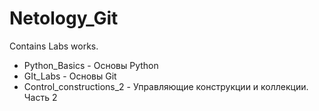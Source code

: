 # Netology_Git
Contains Labs works. 

* Python_Basics - Основы Python 
* GIt_Labs - Основы Git
* Control_constructions_2 - Управляющие конструкции и коллекции. Часть 2
